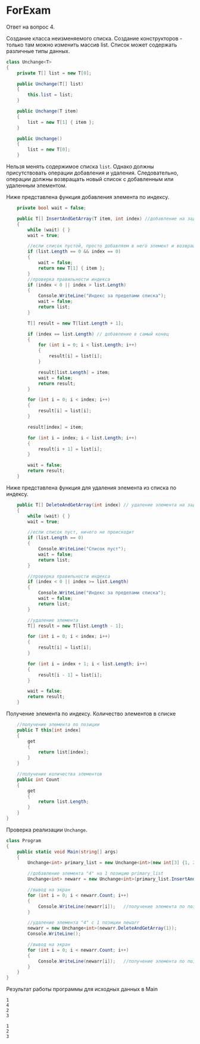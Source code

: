 # ForExam

Ответ на вопрос 4.

Создание класса неизменяемого списка. Создание конструкторов - только там можно изменить массив list. Список может содержать различные типы данных.
```c#
class Unchange<T>
{
    private T[] list = new T[0];

    public Unchange(T[] list)
    {
        this.list = list;
    }

    public Unchange(T item)
    {
        list = new T[1] { item };
    }

    public Unchange()
    {
        list = new T[0];
    }
```
Нельзя менять содержимое списка `list`. Однако должны присутствовать операции добавления и удаления. Следовательно, операции должны возвращать новый список с добавленным или удаленным элементом.  

Ниже представлена функция добавления элемента по индексу. 
```c#
    private bool wait = false;

    public T[] InsertAndGetArray(T item, int index) //добавление на заданный индекс
    {
        while (wait) { }
        wait = true;

        //если список пустой, просто добавляем в него элемент и возвращаем
        if (list.Length == 0 && index == 0)
        {
            wait = false;
            return new T[1] { item };
        }
        //проверка правильности индекса
        if (index < 0 || index > list.Length)
        {
            Console.WriteLine("Индекс за пределами списка");
            wait = false;
            return list;
        }

        T[] result = new T[list.Length + 1];

        if (index == list.Length) // добавление в самый конец 
        {
            for (int i = 0; i < list.Length; i++)
            {
                result[i] = list[i];
            }

            result[list.Length] = item;
            wait = false;
            return result;
        }

        for (int i = 0; i < index; i++)
        {
            result[i] = list[i];
        }

        result[index] = item;

        for (int i = index; i < list.Length; i++)
        {
            result[i + 1] = list[i];
        }

        wait = false;
        return result;
    }
```
Ниже представлена функция для удаления элемента из списка по индексу.
```c#
    public T[] DeleteAndGetArray(int index) // удаление элемента на заданном индексе
    {
        while (wait) { }
        wait = true;

        //если список пуст, ничего не происходит
        if (list.Length == 0)
        {
            Console.WriteLine("Список пуст");
            wait = false;
            return list;
        }

        //проверка правильности индекса
        if (index < 0 || index >= list.Length)
        {
            Console.WriteLine("Индекс за пределами списка");
            wait = false;
            return list;
        }

        //удаление элемента
        T[] result = new T[list.Length - 1];

        for (int i = 0; i < index; i++)
        {
            result[i] = list[i];
        }

        for (int i = index + 1; i < list.Length; i++)
        {
            result[i - 1] = list[i];
        }

        wait = false;
        return result;
    }
```
Получение элемента по индексу. Количество элементов в списке 
```c#
    //получение элемента по позиции
    public T this[int index]
    {
        get
        {
            return list[index];
        }
    }

    //получение количества элементов
    public int Count
    {
        get
        {
            return list.Length;
        }
    }
}
```
Проверка реализации `Unchange`. 
```c#
class Program
{
    public static void Main(string[] args)
    {
        Unchange<int> primary_list = new Unchange<int>(new int[3] {1, 2, 3});

        //добавление элемента "4" на 1 позицию primary_list
        Unchange<int> newarr = new Unchange<int>(primary_list.InsertAndGetArray(4, 1));

        //вывод на экран
        for (int i = 0; i < newarr.Count; i++)
        {
            Console.WriteLine(newarr[i]);   //получение элемента по позиции
        }

        //удаление элемента "4" с 1 позиции newarr
        newarr = new Unchange<int>(newarr.DeleteAndGetArray(1));
        Console.WriteLine();

        //вывод на экран
        for (int i = 0; i < newarr.Count; i++)
        {
            Console.WriteLine(newarr[i]);   //получение элемента по позиции
        }
    }
}
```
Результат работы программы для исходных данных в Main
```
1
4
2
3

1
2
3
```
